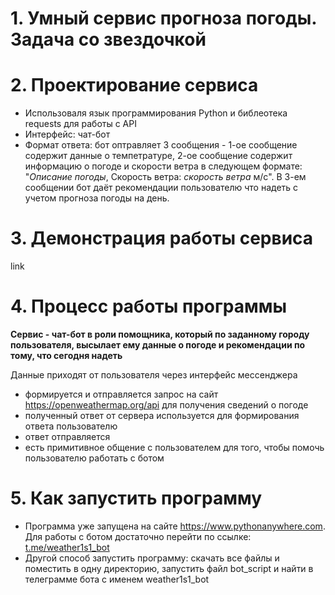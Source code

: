 # 1. Умный сервис прогноза погоды. Задача со звездочкой
# 2. Проектирование сервиса
- Использоваля язык программирования Python и библеотека requests для работы с API 
- Интерфейс: чат-бот
- Формат ответа: бот оптравляет 3 сообщения - 1-ое сообщение содержит данные о темпетратуре, 2-ое сообщение содержит информацию о погоде и скорости ветра в следующем формате: "*Описание погоды*, Скорость ветра: *скорость ветра* м/с". В 3-ем сообщении бот даёт рекомендации пользователю что надеть с учетом прогноза погоды на день.
# 3. Демонстрация работы сервиса
link
# 4. Процесс работы программы
**Сервис - чат-бот в роли помощника, который по заданному городу пользователя, высылает ему данные о погоде и рекомендации по тому, что сегодня надеть**

Данные приходят от пользователя через интерфейс мессенджера

- формируется и отправляется запрос на сайт https://openweathermap.org/api для получения сведений о погоде
- полученный ответ от сервера используется для формирования ответа пользователю
- ответ отправляется
- есть примитивное общение с пользователем для того, чтобы помочь пользователю работать с ботом

# 5. Как запустить программу
- Программа уже запущена на сайте https://www.pythonanywhere.com. Для работы с ботом достаточно перейти по ссылке: [t.me/weather1s1_bot](t.me/weather1s1_bot)
- Другой способ запустить программу: скачать все файлы и поместить в одну директорию, запустить файл bot_script и найти в телеграмме бота с именем weather1s1_bot
